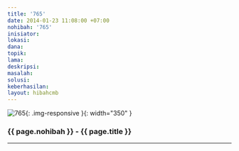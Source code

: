```yaml
---
title: '765'
date: 2014-01-23 11:08:00 +07:00
nohibah: '765'
inisiator:
lokasi:
dana:
topik:
lama:
deskripsi:
masalah:
solusi:
keberhasilan:
layout: hibahcmb
---
```


![765](/static/img/hibahcmb/765.png){: .img-responsive }{: width="350" }

### {{ page.nohibah }} - {{ page.title }}

---
